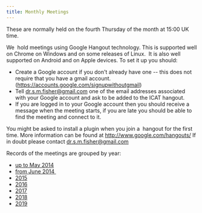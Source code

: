 ```yaml
---
title: Monthly Meetings
---
```


These are normally held on the fourth Thursday of the month at 15:00 UK
time.

We  hold meetings using Google Hangout technology. This is supported
well on Chrome on Windows and on some releases of Linux.  It is also
well supported on Android and on Apple devices. To set it up you should:

- Create a Google account if you don't already have one -- this does
  not require that you have a gmail account.
  (<https://accounts.google.com/signupwithoutgmail>)
- Tell <dr.s.m.fisher@gmail.com> one of the email addresses associated
  with your Google account and ask to be added to the ICAT hangout.
- If you are logged in to your Google account then you should receive
  a message when the meeting starts, if you are late you should be
  able to find the meeting and connect to it.

You might be asked to install a plugin when you join a  hangout for the
first time. More information can be found
at <http://www.google.com/hangouts/> If in doubt please
contact <dr.s.m.fisher@gmail.com>

Records of the meetings are grouped by year:

- [up to May 2014](https://icatproject.org/collaboration/communication/monthly-meetings/up-to-may-2014/)
- [from June 2014 ](http://icatproject.org/collaboration/communication/monthly-meetings/2014-meetings/ "2014 Meetings")
- [2015](http://icatproject.org/collaboration/communication/monthly-meetings/2015-meetings/ "2015 Meetings")
- [2016](http://icatproject.org/collaboration/communication/monthly-meetings/2016-meetings/ "2016 Meetings")
- [2017](https://icatproject.org/collaboration/communication/monthly-meetings/2017-meetings/ "2017 Meetings")
- [2018](https://icatproject.org/collaboration/communication/monthly-meetings/2018-meetings/ "2018 Meetings")
- [2019](https://icatproject.org/collaboration/communication/monthly-meetings/2019-meetings/ "2019 Meetings")
